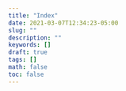 ```yaml
---
title: "Index"
date: 2021-03-07T12:34:23-05:00
slug: ""
description: ""
keywords: []
draft: true
tags: []
math: false
toc: false
---
```


